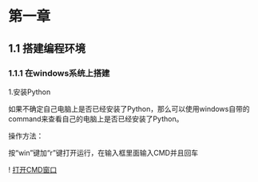 # 第一章
## 1.1 搭建编程环境
### 1.1.1 在windows系统上搭建
1.安装Python

如果不确定自己电脑上是否已经安装了Python，那么可以使用windows自带的command来查看自己的电脑上是否已经安装了Python。

操作方法：

按“win”键加“r”键打开运行，在输入框里面输入CMD并且回车

! [打开CMD窗口](/img/1.1.1-1.png)
